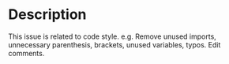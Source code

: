Description
======================
This issue is related to code style.
e.g. Remove unused imports, unnecessary parenthesis, brackets, unused variables, typos. Edit comments.